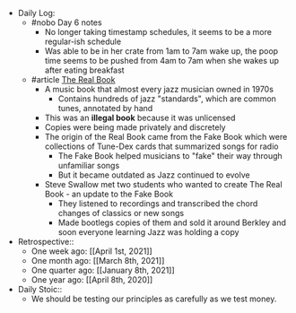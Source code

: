 - Daily Log:
    - #nobo Day 6 notes
        - No longer taking timestamp schedules, it seems to be a more regular-ish schedule
        - Was able to be in her crate from 1am to 7am wake up, the poop time seems to be pushed from 4am to 7am when she wakes up after eating breakfast
    - #article [The Real Book](https://99percentinvisible.org/episode/the-real-book/)
        - A music book that almost every jazz musician owned in 1970s
            - Contains hundreds of jazz "standards", which are common tunes, annotated by hand
        - This was an __illegal book__ because it was unlicensed
        - Copies were being made privately and discretely
        - The origin of the Real Book came from the Fake Book which were collections of Tune-Dex cards that summarized songs for radio
            - The Fake Book helped musicians to "fake" their way through unfamiliar songs
            - But it became outdated as Jazz continued to evolve
        - Steve Swallow met two students who wanted to create The Real Book - an update to the Fake Book
            - They listened to recordings and transcribed the chord changes of classics or new songs
            - Made bootlegs copies of them and sold it around Berkley and soon everyone learning Jazz was holding a copy
- Retrospective::
    - One week ago: [[April 1st, 2021]]
    - One month ago: [[March 8th, 2021]]
    - One quarter ago: [[January 8th, 2021]]
    - One year ago: [[April 8th, 2020]]
- Daily Stoic::
    - We should be testing our principles as carefully as we test money.
